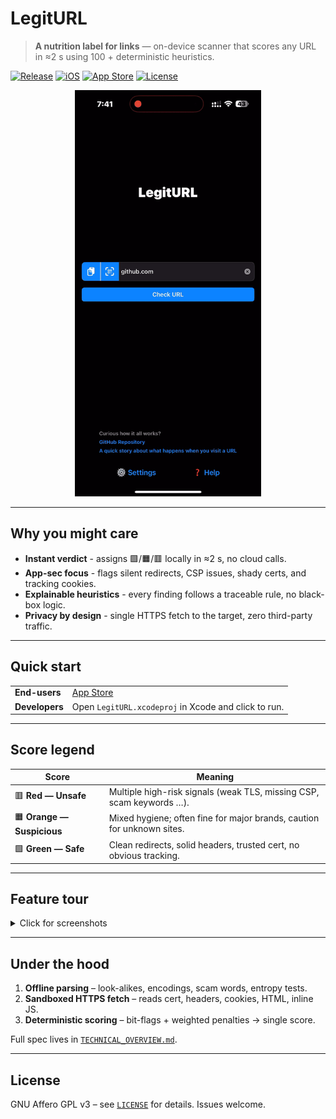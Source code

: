 # LegitURL

> **A nutrition label for links** — on-device scanner that scores any URL in ≈2 s using 100 + deterministic heuristics.

[![Release](https://img.shields.io/badge/release-1.1.0-blue.svg)](#)
[![iOS](https://img.shields.io/badge/iOS-18%2B-brightgreen.svg)](#)
[![App Store](https://img.shields.io/badge/download-App%20Store-blue)](https://apps.apple.com/fr/app/legiturl/id6745583794)
[![License](https://img.shields.io/badge/license-AGPL--v3-green)](#)

<div align="center">
  <img src="AppPreview/LegitURL_demo.gif" height="650" alt="LegitURL demo"/>
</div>

---

## Why you might care

* **Instant verdict** - assigns 🟩/🟧/🟥 locally in ≈2 s, no cloud calls.  
* **App-sec focus** - flags silent redirects, CSP issues, shady certs, and tracking cookies.  
* **Explainable heuristics** - every finding follows a traceable rule, no black-box logic.  
* **Privacy by design** - single HTTPS fetch to the target, zero third-party traffic.

---

## Quick start

| | |
|---|---|
| **End-users** | [App Store](https://apps.apple.com/fr/app/legiturl/id6745583794) |
| **Developers** | Open `LegitURL.xcodeproj` in Xcode and click to run. |

---

## Score legend

| Score | Meaning |
|-------|---------|
| 🟥 **Red — Unsafe** | Multiple high-risk signals (weak TLS, missing CSP, scam keywords …). |
| 🟧 **Orange — Suspicious** | Mixed hygiene; often fine for major brands, caution for unknown sites. |
| 🟩 **Green — Safe** | Clean redirects, solid headers, trusted cert, no obvious tracking. |

---

## Feature tour

<details>
<summary>Click for screenshots</summary>

| | |
|---|---|
| Home → Analysis | ![](AppPreview/2_home-analysis-view.png) |
| Logs → URL detail | ![](AppPreview/3_logs-view.png) |
| Cookies · CSP | ![](AppPreview/5_cookie-detail-view.png) |
| TLS · Scripts | ![](AppPreview/7_tls-details-view.png) |
| Glossary | ![](AppPreview/9_glossary-view.png) |

</details>

---

## Under the hood

1. **Offline parsing** – look-alikes, encodings, scam words, entropy tests.  
2. **Sandboxed HTTPS fetch** – reads cert, headers, cookies, HTML, inline JS.  
3. **Deterministic scoring** – bit-flags + weighted penalties → single score.

Full spec lives in [`TECHNICAL_OVERVIEW.md`](TECHNICAL_OVERVIEW.md).

---

## License

GNU  Affero GPL v3 – see [`LICENSE`](LICENSE) for details. Issues welcome.
